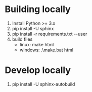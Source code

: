 # Building locally

1. Install Python >= 3.x
1. pip install -U sphinx
1. pip install -r requirements.txt --user
1. build files
   - linux: make html
   - windows: .\make.bat html

# Develop locally

1. pip install -U sphinx-autobuild